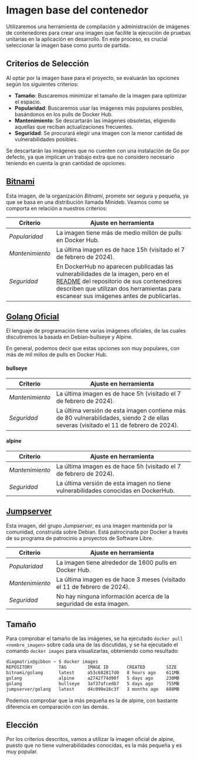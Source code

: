 # Imagen base del contenedor

Utilizaremos una herramienta de compilación y administración de imágenes de contenedores para crear una imagen que facilite la ejecución de pruebas unitarias en la aplicación en desarrollo. En este proceso, es crucial seleccionar la imagen base como punto de partida.

## Criterios de Selección

Al optar por la imagen base para el proyecto, se evaluarán las opciones según los siguientes criterios:

 - **Tamaño**: Buscaremos minimizar el tamaño de la imagen para optimizar el espacio.
 - **Popularidad**: Buscaremos usar las imágenes más populares posibles, basándonos en los pulls de Docker Hub.
 - **Mantenimiento**: Se descartarán las imágenes obsoletas, eligiendo aquellas que reciban actualizaciones frecuentes.
 - **Seguridad**: Se procurará elegir una imagen con la menor cantidad de vulnerabilidades posibles.

Se descartarán las imágenes que no cuenten con una instalación de Go por defecto, ya que implican un trabajo extra que no considero necesario teniendo en cuenta la gran
cantidad de opciones.

## [Bitnami](https://hub.docker.com/r/bitnami/golang)

Esta imagen, de la organización *Bitnami*, promete ser segura y pequeña, ya que se basa en una distribución llamada Minideb. Veamos como se comporta en relación a nuestros criterios:

| Criterio              | Ajuste en herramienta | 
|------------------------|-----------------------|
| *Popularidad* | La imagen tiene más de medio millón de pulls en Docker Hub. |
| *Mantenimiento* | La última imagen es de hace 15h (visitado el 7 de febrero de 2024). |
| *Seguridad* | En DockerHub no aparecen publicadas las vulnerabilidades de la imagen, pero en el [README](https://github.com/bitnami/containers?tab=readme-ov-file#vulnerability-scan-in-bitnami-container-images) del repositorio de sus contenedores describen que utilizan dos herramientas para escanear sus imágenes antes de publicarlas. |

## [Golang Oficial](https://hub.docker.com/_/golang)

El lenguaje de programación tiene varias imágenes oficiales, de las cuales discutiremos la basada en Debian-bullseye y Alpine.

En general, podemos decir que estas opciones son muy populares, con más de mil millos de pulls en Docker Hub.

#### bullseye

| Criterio              | Ajuste en herramienta | 
|------------------------|-----------------------|
| *Mantenimiento* | La última imagen es de hace 5h (visitado el 7 de febrero de 2024). |
| *Seguridad* | La última versión de esta imagen contiene más de 80 vulnerabilidades, siendo 2 de ellas severas (visitado el 11 de febrero de 2024). |

#### alpine

| Criterio              | Ajuste en herramienta | 
|------------------------|-----------------------|
| *Mantenimiento* | La última imagen es de hace 5h (visitado el 7 de febrero de 2024). |
| *Seguridad* | La última versión de esta imagen no tiene vulnerabilidades conocidas en DockerHub. |

## [Jumpserver](https://hub.docker.com/r/jumpserver/golang)

Esta imagen, del grupo *Jumpserver*, es una imagen mantenida por la comunidad, construida sobre Debian.
Está patrocinada por Docker a través de su programa de patrocinio a proyectos de Software Libre.

| Criterio              | Ajuste en herramienta | 
|------------------------|-----------------------|
| *Popularidad* | La imagen tiene alrededor de 1600 pulls en Docker Hub. |
| *Mantenimiento* | La última imagen es de hace 3 meses (visitado el 11 de febrero de 2024). |
| *Seguridad* | No hay ninguna información acerca de la seguridad de esta imagen. |

## Tamaño

Para comprobar el tamaño de las imágenes, se ha ejecutado `docker pull <nombre_imagen>` sobre cada
una de las discutidas, y se ha ejecutado el comando `docker images` para visualizarlas, obteniendo como resultado:

```Bash
diagmatrix@gibbon ~ $ docker images
REPOSITORY          TAG        IMAGE ID       CREATED        SIZE
bitnami/golang      latest     a53c682817d0   8 hours ago    611MB
golang              alpine     a2742f74d90f   5 days ago     230MB
golang              bullseye   3af37afcedb7   5 days ago     755MB
jumpserver/golang   latest     d4c090e16c3f   3 months ago   688MB
```

Podemos comprobar que la más pequeña es la de alpine, con bastante diferencia en comparación con las demás.

## Elección

Por los criterios descritos, vamos a utilizar la imagen oficial de alpine, puesto que no tiene vulnerabilidades conocidas, es la más pequeña y es muy popular.